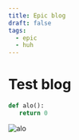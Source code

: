 ```yaml
---
title: Epic blog
draft: false
tags:
  - epic 
  - huh
---
```


# Test blog
```python
def alo():
   return 0
```
![alo](https://i.pinimg.com/564x/23/7a/0a/237a0a00514432c3b423d3aff8f0a3ea.jpg)


